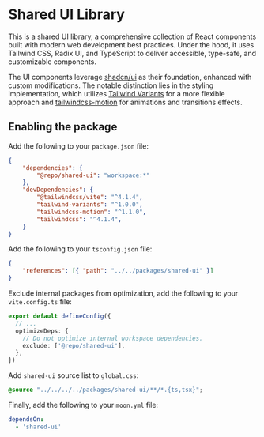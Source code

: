 # Shared UI Library

This is a shared UI library, a comprehensive collection of React components built with
modern web development best practices. Under the hood, it uses Tailwind CSS, Radix UI,
and TypeScript to deliver accessible, type-safe, and customizable components.

The UI components leverage [shadcn/ui](https://ui.shadcn.com/) as their foundation,
enhanced with custom modifications. The notable distinction lies in the styling
implementation, which utilizes [Tailwind Variants](https://www.tailwind-variants.org/)
for a more flexible approach and [tailwindcss-motion](https://rombo.co/tailwind) for
animations and transitions effects.

## Enabling the package

Add the following to your `package.json` file:

```json
{
    "dependencies": {
        "@repo/shared-ui": "workspace:*"
    },
    "devDependencies": {
        "@tailwindcss/vite": "^4.1.4",
        "tailwind-variants": "^1.0.0",
        "tailwindcss-motion": "^1.1.0",
        "tailwindcss": "^4.1.4",
    }
}
```

Add the following to your `tsconfig.json` file:

```json
{
    "references": [{ "path": "../../packages/shared-ui" }]
}
```

Exclude internal packages from optimization, add the following to your `vite.config.ts` file:

```ts
export default defineConfig({
  // ...
  optimizeDeps: {
    // Do not optimize internal workspace dependencies.
    exclude: ['@repo/shared-ui'],
  },
})
```

Add `shared-ui` source list to `global.css`:

```css
@source "../../../../packages/shared-ui/**/*.{ts,tsx}";
```

Finally, add the following to your `moon.yml` file:

```yaml
dependsOn:
  - 'shared-ui'
```
